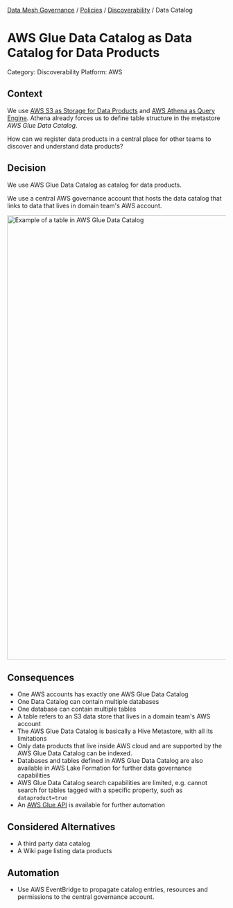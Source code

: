 [Data Mesh Governance](https://www.datamesh-governance.com/) / [Policies](https://www.datamesh-governance.com/#policies) / [Discoverability](https://www.datamesh-governance.com/#discoverability) / Data Catalog

# AWS Glue Data Catalog as Data Catalog for Data Products

Category: Discoverability
Platform: AWS  

## Context

We use [AWS S3 as Storage for Data Products](/architecture-decisions/aws-s3-as-storage-for-data-products.md) and [AWS Athena as Query Engine](/architecture-decisions/data-platform/aws-athena-as-query-engine.md).
Athena already forces us to define table structure in the metastore _AWS Glue Data Catalog_.

How can we register data products in a central place for other teams to discover and understand data products?

## Decision

We use AWS Glue Data Catalog as catalog for data products.

We use a central AWS governance account that hosts the data catalog that links to data that lives in domain team's AWS account.

<img src="https://www.datamesh-governance.com/images/aws-glue-data-catalog-table.png" alt="Example of a table in AWS Glue Data Catalog" width="1024">


## Consequences

- One AWS accounts has exactly one AWS Glue Data Catalog
- One Data Catalog can contain multiple databases
- One database can contain multiple tables
- A table refers to an S3 data store that lives in a domain team's AWS account
- The AWS Glue Data Catalog is basically a Hive Metastore, with all its limitations
- Only data products that live inside AWS cloud and are supported by the AWS Glue Data Catalog can be indexed.
- Databases and tables defined in AWS Glue Data Catalog are also available in AWS Lake Formation for further data governance capabilities
- AWS Glue Data Catalog search capabilities are limited, e.g. cannot search for tables tagged with a specific property, such as `dataproduct=true`
- An [AWS Glue API](https://docs.aws.amazon.com/glue/latest/dg/aws-glue-api-catalog.html) is available for further automation

## Considered Alternatives

- A third party data catalog
- A Wiki page listing data products

## Automation

- Use AWS EventBridge to propagate catalog entries, resources and permissions to the central governance account.
